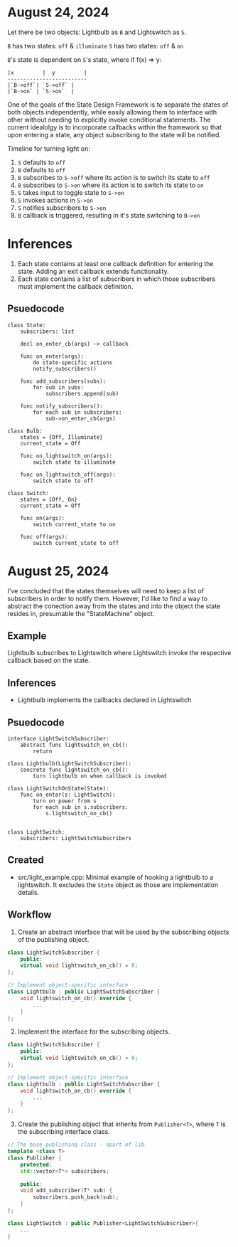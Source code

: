 # August 24, 2024
Let there be two objects: Lightbulb as `B` and Lightswitch as `S`.

`B` has two states: `off` & `illuminate`
`S` has two states: `off` & `on`

`B`'s state is dependent on `S`'s state, where if f(x) => y:
```
|x         |  y         |
-------------------------
|`B->off`| `S->off` |
|`B->on` | `S->on`  |
```

One of the goals of the State Design Framework is to separate the states of both objects independently, while easily allowing them to interface with other without needing to explicitly invoke conditional statements. The current idealolgy is to incorporate callbacks within the framework so that upon entering a state, any object subscribing to the state will be notified.

Timeline for turning light on:
1. `S` defaults to `off`
2. `B` defaults to `off`
3. `B` subscribes to `S->off` where its action is to switch its state to `off`
4. `B` subscribes to `S->on` where its action is to switch its state to `on`
5. `S` takes input to toggle state to `S->on`
6. `S` invokes actions in `S->on`
7. `S` notifies subscribers to `S->on`
8. `B` callback is triggered, resulting in it's state switching to `B->on`

# Inferences
1. Each state contains at least one callback definition for entering the state. Adding an exit callback extends functionality.
2. Each state contains a list of subscribers in which those subscribers must implement the callback definition.

## Psuedocode
```
class State:
    subscribers: list

    decl on_enter_cb(args) -> callback

    func on_enter(args):
        do state-specific actions
        notify_subscribers()

    func add_subscribers(subs):
        for sub in subs:
            subscribers.append(sub)

    func notify_subscribers():
        for each sub in subscribers:
            sub->on_enter_cb(args)

class Bulb:
    states = {Off, Illuminate}
    current_state = Off

    func on_lightswitch_on(args):
        switch state to illuminate

    func on_lightswitch_off(args):
        switch state to off

class Switch:
    states = {Off, On}
    current_state = Off

    func on(args):
        switch current_state to on

    func off(args):
        switch current_state to off
```

# August 25, 2024
I've concluded that the states themselves will need to keep a list of subscribers in order to notify them. However, I'd like to find a way to abstract the conection away from the states and into the object the state resides in, presumable the "StateMachine" object.

## Example
Lightbulb subscribes to Lightswitch where Lightswitch invoke the respective callback based on the state.

## Inferences
- Lightbulb implements the callbacks declared in Lightswitch

## Psuedocode
```
interface LightSwitchSubscriber:
    abstract func lightswitch_on_cb():
        return

class Lightbulb(LightSwitchSubscriber):
    concrete func lightswitch_on_cb():
        turn lightbulb on when callback is invoked

class LightSwitchOnState(State):
    func on_enter(s: LightSwitch):
        turn on power from s
        for each sub in s.subscribers:
            s.lightswitch_on_cb()
        

class LightSwitch:
    subscribers: LightSwitchSubscribers
```

## Created
- src/light_example.cpp: Minimal example of hooking a lightbulb to a lightswitch. It excludes the `State` object as those are implementation details.

## Workflow
1. Create an abstract interface that will be used by the subscribing objects of the publishing object.
```c++
class LightSwitchSubscriber {
    public:
    virtual void lightswitch_on_cb() = 0;
};

// Implement object-specific interface
class Lightbulb : public LightSwitchSubscriber {
    void lightswitch_on_cb() override {
        ...
    }
};
```

2. Implement the interface for the subscribing objects.
```c++
class LightSwitchSubscriber {
    public:
    virtual void lightswitch_on_cb() = 0;
};

// Implement object-specific interface
class Lightbulb : public LightSwitchSubscriber {
    void lightswitch_on_cb() override {
        ...
    }
};
```

3. Create the publishing object that inherits from `Publisher<T>`, where `T` is the subscribing interface class.
```c++
// The base publishing class - apart of lib.
template <class T>
class Publisher {
    protected:
    std::vector<T*> subscribers;

    public:
    void add_subscriber(T* sub) {
        subscribers.push_back(sub);
    }
};

class LightSwitch : public Publisher<LightSwitchSubscriber>{    
    ...
}
```